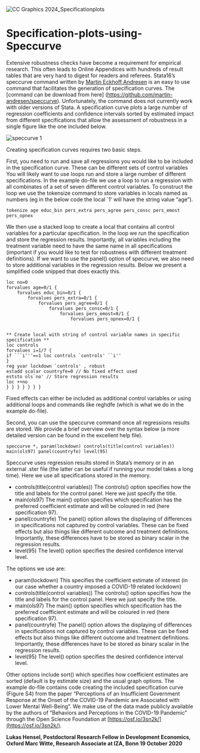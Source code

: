![CC Graphics 2024_Specificationplots](https://github.com/csae-coders-corner/Specification-plots-using-Speccurve/assets/148211163/3d71e8f1-c56f-4808-ba0d-10f8a0b147be)

# Specification-plots-using-Speccurve
Extensive robustness checks have become a requirement for empirical research. This often leads to Online Appendices with hundreds of result tables that are very hard to digest for readers and referees. Stata16’s speccurve command written by [Martin Eckhoff Andresen](https://sites.google.com/site/martineckhoffandresen/home) is an easy to use command that facilitates the generation of specification curves. The [command can be download from here] (https://github.com/martin-andresen/speccurve). Unfortunately, the command does not currently work with older versions of Stata. A specification curve plots a large number of regression coefficients and confidence intervals sorted by estimated impact from different specifications that allow the assessment of robustness in a single figure like the one included below.

![speccurve 1](https://github.com/csae-coders-corner/Specification-plots-using-Speccurve/assets/148211163/6d6a88cb-70b6-4dfb-a7e9-923262d79ad1)


Creating specification curves requires two basic steps. 

First, you need to run and save all regressions you would like to be included in the specification curve. These can be different sets of control variables You will likely want to use loops run and store a large number of different specifications. In the example do-file we use a loop to run a regression with all combinates of a set of seven different control variables. To construct the loop we use the tokensize command to store variables in locals named as numbers (eg in the below code the local `1' will have the string value “age”).

`tokenize age educ_bin pers_extra pers_agree pers_consc pers_emost pers_opnex`

We then use a stacked loop to create a local that contains all control variables for a particular specification. In the loop we run the specification and store the regression results. Importantly, all variables including the treatment variable need to have the same name in all specifications (important if you would like to test for robustness with different treatment definitions). If we want to use the panel() option of speccurve, we also need to store additional variables in the regression results.  Below we present a simplified code snipped that does exactly this. 

```
loc no=0
forvalues age=0/1 {
	forvalues educ_bin=0/1 {
		forvalues pers_extra=0/1 {
			forvalues pers_agree=0/1 {
				forvalues pers_consc=0/1 {
					forvalues pers_emost=0/1 {
						forvalues pers_opnex=0/1 {

									
** Create local with string of control variable names in specific specification **
loc controls
forvalues i=1/7 {
if ```i'''==1 loc controls `controls' ``i'' 
}
reg yvar lockdown `controls' , robust
estadd scalar countryfe=0 // No fixed effect used
eststo ols`no' // Store regression results
loc ++no
} } } } } } }
```

Fixed effects can either be included as additional control variables or using additional loops and commands like reghdfe (which is what we do in the example do-file). 

Second, you can use the speccurve command once all regressions results are stored. We provide a brief overview over the syntax below (a more detailed version can be found in the excellent help file).

```
speccurve *, param(lockdown) controls(title(control variables)) main(ols97) panel(countryfe) level(95)
```

Speccurve uses regression results stored in Stata’s memory or in an external .ster file (the latter can be useful if running your model takes a long time). Here we use all specifications stored in the memory. 


-	controls(title(control variables))
The controls() option specifies how the title and labels for the control panel. Here we just specify the title.
-	main(ols97)
The main() option specifies which specification has the preferred coefficient estimate and will be coloured in red (here specification 97).
-	panel(countryfe)
The panel() option allows the displaying of differences in specifications not captured by control variables. These can be fixed effects but also things like different outcome and treatment definitions. Importantly, these differences have to be stored as binary scalar in the regression results.
-	level(95)
The level() option specifies the desired confidence interval level.

The options we use are:

- param(lockdown)
This specifies the coefficient estimate of interest (in our case whether a country imposed a COVID-19 related lockdown)
-	controls(title(control variables))
The controls() option specifies how the title and labels for the control panel. Here we just specify the title.
-	main(ols97)
The main() option specifies which specification has the preferred coefficient estimate and will be coloured in red (here specification 97).
-	panel(countryfe)
The panel() option allows the displaying of differences in specifications not captured by control variables. These can be fixed effects but also things like different outcome and treatment definitions. Importantly, these differences have to be stored as binary scalar in the regression results.
-	level(95)
The level() option specifies the desired confidence interval level.

Other options include sort() which specifies how coefficient estimates are sorted (default is by estimate size) and the usual graph options.
The example do-file contains code creating the included specification curve (Figure S4) from the paper “Perceptions of an Insufficient Government Response at the Onset of the COVID-19 Pandemic are Associated with Lower Mental Well-Being”. We make use of the data made publicly available by the authors of “Behaviors and Perceptions in the COVID-19 Pandemic” through the Open Science Foundation at [https://osf.io/3sn2k/](https://osf.io/3sn2k/). 

**Lukas Hensel, Postdoctoral Research Fellow in Development Economics, Oxford
Marc Witte, Research Associate at IZA, Bonn
19 October 2020**
